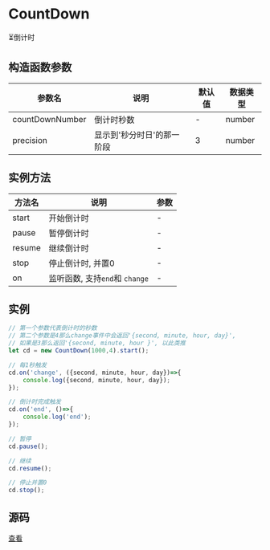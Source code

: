# CountDown
⏳倒计时 

## 构造函数参数 
| 参数名 | 说明 | 默认值 | 数据类型 |
| --- | --- | --- | --- |
| countDownNumber | 倒计时秒数 | - |number|
| precision | 显示到'秒分时日'的那一阶段 | 3 | number |

## 实例方法 
| 方法名 | 说明 | 参数| 
| --- | --- | --- |
| start | 开始倒计时 | - |
| pause | 暂停倒计时 | - |
| resume | 继续倒计时 | - |
| stop | 停止倒计时, 并置0 | - |
| on | 监听函数, 支持`end`和 `change`| - |

## 实例 
``` javascript
// 第一个参数代表倒计时的秒数
// 第二个参数是4那么change事件中会返回'{second, minute, hour, day}', 
// 如果是3那么返回'{second, minute, hour }', 以此类推
let cd = new CountDown(1000,4).start();

// 每1秒触发
cd.on('change', ({second, minute, hour, day})=>{
    console.log({second, minute, hour, day});
});

// 倒计时完成触发
cd.on('end', ()=>{
    console.log('end');
});

// 暂停
cd.pause();

// 继续
cd.resume();

// 停止并置0
cd.stop();
```

## 源码
[查看](https://github.com/383514580/useful-utils/blob/master/src/CountDown.ts)
